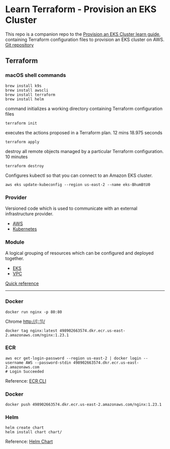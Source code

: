 # Learn Terraform - Provision an EKS Cluster

This repo is a companion repo to the [Provision an EKS Cluster learn guide](https://learn.hashicorp.com/terraform/kubernetes/provision-eks-cluster), containing
Terraform configuration files to provision an EKS cluster on AWS.  [Git repository](https://github.com/hashicorp/learn-terraform-provision-eks-cluster)

## Terraform 

### macOS shell commands
```
brew install k9s
brew install awscli
brew install terraform
brew install helm
```

command initializes a working directory containing Terraform configuration files
```
terraform init
```
executes the actions proposed in a Terraform plan.  12 mins 18.975 seconds
```
terraform apply
```

destroy all remote objects managed by a particular Terraform configuration.  10 minutes
```
terraform destroy
```

Configures kubectl so that you can connect to an Amazon EKS cluster.
```
aws eks update-kubeconfig --region us-east-2 --name eks-BhumBtU0
```

### Provider
Versioned code which is used to communicate with an external infrastructure provider.
- [AWS](https://registry.terraform.io/providers/hashicorp/aws/latest/docs)<br/>
- [Kubernetes](https://registry.terraform.io/providers/hashicorp/kubernetes/latest/docs)<br/>

### Module
A logical grouping of resources which can be configured and deployed together.
- [EKS](https://registry.terraform.io/modules/terraform-aws-modules/eks/aws/latest)<br/>
- [VPC](https://registry.terraform.io/modules/terraform-aws-modules/vpc/aws/latest)


[Quick reference](https://www.jeremyjordan.me/terraform-quick-reference/)

---

### Docker
```
docker run nginx -p 80:80
```
Chrome [http://[::1]/](http://[::1]/)

```
docker tag nginx:latest 498902663574.dkr.ecr.us-east-2.amazonaws.com/nginx:1.23.1
```

### ECR
```
aws ecr get-login-password --region us-east-2 | docker login --username AWS --password-stdin 498902663574.dkr.ecr.us-east-2.amazonaws.com
# Login Succeeded
```
Reference: [ECR CLI](https://docs.aws.amazon.com/AmazonECR/latest/userguide/getting-started-cli.html)

### Docker
```
docker push 498902663574.dkr.ecr.us-east-2.amazonaws.com/nginx:1.23.1
```

### Helm
```
helm create chart
helm install chart chart/
```
Reference: [Helm Chart](https://phoenixnap.com/kb/create-helm-chart)